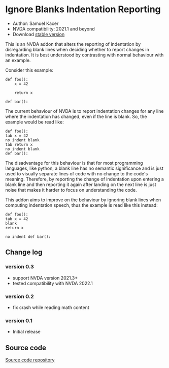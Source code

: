# Ignore Blanks Indentation Reporting 

* Author: Samuel Kacer
* NVDA compatibility: 2021.1 and beyond
* Download [stable version](https://github.com/SamKacer/IgnoreBlanksIndentation/releases/download/v0.3/ignoreBlanksIndentationReporting-0.3.nvda-addon)

This is an NVDA addon that alters the reporting of indentation by disregarding blank lines when deciding whether to report changes in indentation. It is best understood by contrasting with normal behaviour with an example.

Consider this example:

```
def foo():
	x = 42

	return x

def bar():
```

The current behaviour of NVDA is to report indentation changes for any line where the indentation has changed, even if the line is blank. So, the example would be read like:

```
def foo():
tab x = 42
no indent blank
tab return x
no indent blank
def bar():
```

The disadvantage for this behaviour is that for most programming languages, like python, a blank line has no semantic significance and is just used to visually separate lines of code with no change to the code's meaning. Therefore, by reporting the change of indentation upon entering a blank line and then reporting it again after landing on the next line is just noise that makes it harder to focus on understanding the code.

This addon aims to improve on the behaviour by ignoring blank lines when computing indentation speech, thus the example is read like this instead:

```
def foo():
tab x = 42
blank
return x

no indent def bar():
```

## Change log

### version 0.3

* support NVDA version 2021.3+
* tested compatibility with NVDA 2022.1

### version 0.2

* fix crash while reading math content

### version 0.1

* Initial release

## Source code

[Source code repository](https://github.com/SamKacer/IgnoreBlanksIndentation )
